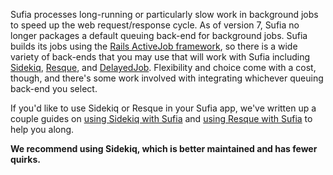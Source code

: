 Sufia processes long-running or particularly slow work in background jobs to speed up the web request/response cycle. As of version 7, Sufia no longer packages a default queuing back-end for background jobs. Sufia builds its jobs using the [Rails ActiveJob framework](http://guides.rubyonrails.org/active_job_basics.html), so there is a wide variety of back-ends that you may use that will work with Sufia including [Sidekiq](http://sidekiq.org/), [Resque](https://github.com/resque/resque), and [DelayedJob](https://github.com/collectiveidea/delayed_job). Flexibility and choice come with a cost, though, and there's some work involved with integrating whichever queuing back-end you select. 

If you'd like to use Sidekiq or Resque in your Sufia app, we've written up a couple guides on [using Sidekiq with Sufia](https://github.com/projecthydra/sufia/wiki/Using-Sidekiq-with-Sufia) and [using Resque with Sufia](https://github.com/projecthydra/sufia/wiki/Using-Resque-with-Sufia) to help you along.

**We recommend using Sidekiq, which is better maintained and has fewer quirks.**
